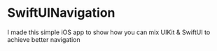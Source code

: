 # SwiftUINavigation
I made this simple iOS app to show how you can mix UIKit &amp; SwiftUI to achieve better navigation
